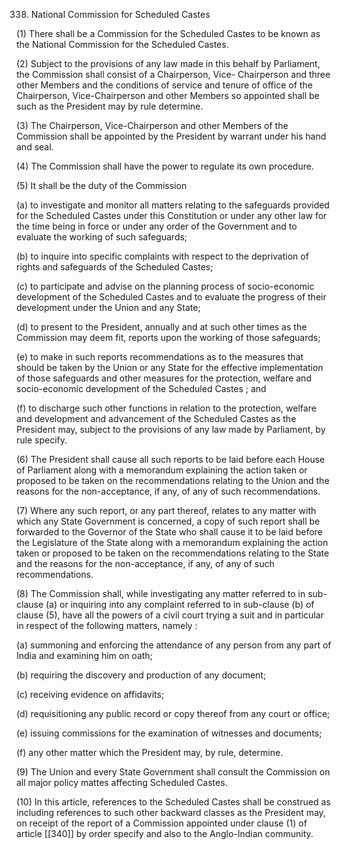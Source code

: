 338. National Commission for Scheduled Castes

(1) There shall be a Commission for the Scheduled Castes to be known as the National Commission for the Scheduled Castes.

(2) Subject to the provisions of any law made in this behalf by Parliament, the Commission shall consist of a Chairperson, Vice- Chairperson and three other Members and the conditions of service and tenure of office of the Chairperson, Vice-Chairperson and other Members so appointed shall be such as the President may by rule determine.

(3) The Chairperson, Vice-Chairperson and other Members of the Commission shall be appointed by the President by warrant under his hand and seal.

(4) The Commission shall have the power to regulate its own procedure.

(5) It shall be the duty of the Commission

(a) to investigate and monitor all matters relating to the safeguards provided for the Scheduled Castes under this Constitution or under any other law for the time being in force or under any order of the Government and to evaluate the working of such safeguards;

(b) to inquire into specific complaints with respect to the deprivation of rights and safeguards of the Scheduled Castes;

(c) to participate and advise on the planning process of socio-economic development of the Scheduled Castes and to evaluate the progress of their development under the Union and any State;

(d) to present to the President, annually and at such other times as the Commission may deem fit, reports upon the working of those safeguards;

(e) to make in such reports recommendations as to the measures that should be taken by the Union or any State for the effective implementation of those safeguards and other measures for the protection, welfare and socio-economic development of the Scheduled Castes ; and

(f) to discharge such other functions in relation to the protection, welfare and development and advancement of the Scheduled Castes as the President may, subject to the provisions of any law made by Parliament, by rule specify.

(6) The President shall cause all such reports to be laid before each House of Parliament along with a memorandum explaining the action taken or proposed to be taken on the recommendations relating to the Union and the reasons for the non-acceptance, if any, of any of such recommendations.

(7) Where any such report, or any part thereof, relates to any matter with which any State Government is concerned, a copy of such report shall be forwarded to the Governor of the State who shall cause it to be laid before the Legislature of the State along with a memorandum explaining the action taken or proposed to be taken on the recommendations relating to the State and the reasons for the non-acceptance, if any, of any of such recommendations.

(8) The Commission shall, while investigating any matter referred to in sub-clause (a) or inquiring into any complaint referred to in sub-clause (b) of clause (5), have all the powers of a civil court trying a suit and in particular in respect of the following matters, namely :

(a) summoning and enforcing the attendance of any person from any part of India and examining him on oath;

(b) requiring the discovery and production of any document;

(c) receiving evidence on affidavits;

(d) requisitioning any public record or copy thereof from any court or office;

(e) issuing commissions for the examination of witnesses and documents;

(f) any other matter which the President may, by rule, determine.

(9) The Union and every State Government shall consult the Commission on all major policy mattes affecting Scheduled Castes.

(10) In this article, references to the Scheduled Castes shall be construed as including references to such other backward classes as the President may, on receipt of the report of a Commission appointed under clause (1) of article [[340]]  by order specify and also to the Anglo-Indian community.


